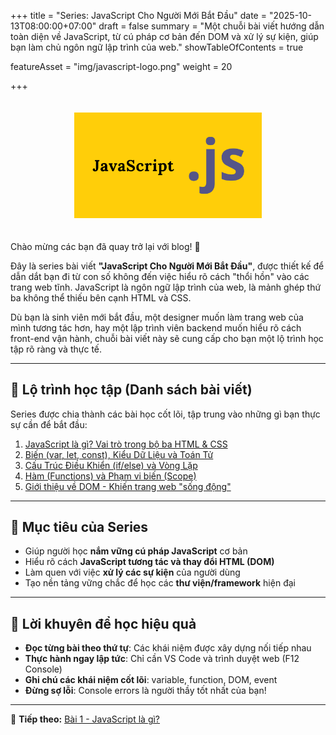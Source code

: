 +++
title = "Series: JavaScript Cho Người Mới Bắt Đầu"
date = "2025-10-13T08:00:00+07:00"
draft = false
summary = "Một chuỗi bài viết hướng dẫn toàn diện về JavaScript, từ cú pháp cơ bản đến DOM và xử lý sự kiện, giúp bạn làm chủ ngôn ngữ lập trình của web."
showTableOfContents = true

featureAsset = "img/javascript-logo.png"
weight = 20

+++

<p align="center">
  <img src="/img/javascript-logo.png" alt="JavaScript Logo" style="max-width:300px; margin:20px auto;">
</p>

Chào mừng các bạn đã quay trở lại với blog! 👋

Đây là series bài viết **"JavaScript Cho Người Mới Bắt Đầu"**, được thiết kế để dẫn dắt bạn đi từ con số không đến việc hiểu rõ cách "thổi hồn" vào các trang web tĩnh. JavaScript là ngôn ngữ lập trình của web, là mảnh ghép thứ ba không thể thiếu bên cạnh HTML và CSS.

Dù bạn là sinh viên mới bắt đầu, một designer muốn làm trang web của mình tương tác hơn, hay một lập trình viên backend muốn hiểu rõ cách front-end vận hành, chuỗi bài viết này sẽ cung cấp cho bạn một lộ trình học tập rõ ràng và thực tế.

---

## 📘 Lộ trình học tập (Danh sách bài viết)

Series được chia thành các bài học cốt lõi, tập trung vào những gì bạn thực sự cần để bắt đầu:

1. [JavaScript là gì? Vai trò trong bộ ba HTML & CSS](/posts/js-beginner/01_javascript-la-gi/)
2. [Biến (var, let, const), Kiểu Dữ Liệu và Toán Tử](/posts/js-beginner/02_var-let-const/)
3. [Cấu Trúc Điều Khiển (if/else) và Vòng Lặp](/posts/js-beginner/03_javascript-bat-dong-bo/)
4. [Hàm (Functions) và Phạm vi biến (Scope)](/posts/js-beginner/04_javascript-va-dom/)
5. [Giới thiệu về DOM - Khiến trang web "sống động"](/posts/js-beginner/05_tinh-nang-es6-moi/)

---

## 🎯 Mục tiêu của Series

- Giúp người học **nắm vững cú pháp JavaScript** cơ bản
- Hiểu rõ cách **JavaScript tương tác và thay đổi HTML (DOM)**
- Làm quen với việc **xử lý các sự kiện** của người dùng
- Tạo nền tảng vững chắc để học các **thư viện/framework** hiện đại

---

## 🚀 Lời khuyên để học hiệu quả

- **Đọc từng bài theo thứ tự**: Các khái niệm được xây dựng nối tiếp nhau
- **Thực hành ngay lập tức**: Chỉ cần VS Code và trình duyệt web (F12 Console)
- **Ghi chú các khái niệm cốt lõi**: variable, function, DOM, event
- **Đừng sợ lỗi**: Console errors là người thầy tốt nhất của bạn!

---

🧩 **Tiếp theo:** [Bài 1 - JavaScript là gì?](/posts/js-beginner/01_javascript-la-gi/)
